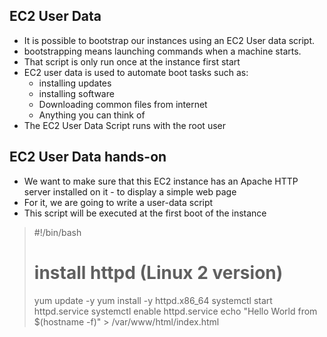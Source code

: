 ## EC2 User Data
- It is possible to bootstrap our instances using an EC2 User data script.
- bootstrapping means launching commands when a machine starts.
- That script is only run once at the instance first start
- EC2 user data is used to automate boot tasks such as:
  - installing updates
  - installing software
  - Downloading common files from internet
  - Anything you can think of
- The EC2 User Data Script runs with the root user

## EC2 User Data hands-on
- We want to make sure that this EC2 instance has an Apache HTTP server installed on it - to display a simple web page
- For it, we are going to write a user-data script
- This script will be executed at the first boot of the instance


> #!/bin/bash
> # install httpd (Linux 2 version)
> yum update -y
> yum install -y httpd.x86_64
> systemctl start httpd.service
> systemctl enable httpd.service
> echo "Hello World from $(hostname -f)" > /var/www/html/index.html